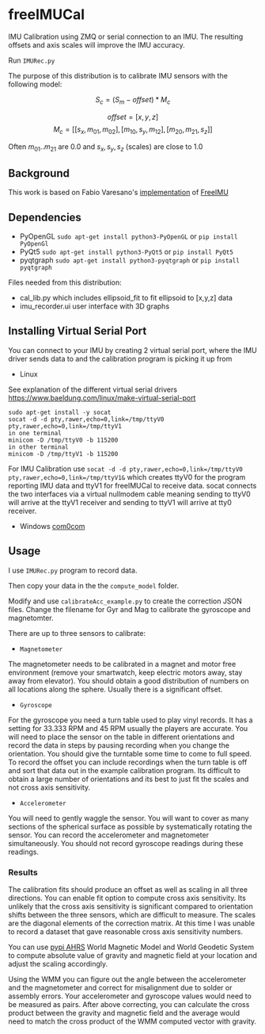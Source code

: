 # freeIMUCal
IMU Calibration using ZMQ or serial connection to an IMU. The resulting offsets and axis scales will improve the IMU accuracy.

Run ```IMURec.py```

The purpose of this distribution is to calibrate IMU sensors with the following model:

$$ S_c = (S_m - offset) * M_c $$

$$offset = [x,y,z]$$
$$M_c = [[s_x,m_{01}, m_{02}],[m_{10}, s_y, m_{12}],[m_{20},m_{21},s_z]] $$

Often $m_{01}..m_{21}$ are $0.0$ and $s_x,s_y,s_z$ (scales) are close to $1.0$

## Background
This work is based on Fabio Varesano's [implementation](https://www.researchgate.net/publication/258817923_FreeIMU_An_Open_Hardware_Framework_for_Orientation_and_Motion_Sensing) of [FreeIMU](https://github.com/Fabio-Varesano-Association/freeimu)

## Dependencies
- PyOpenGL `sudo apt-get install python3-PyOpenGL` or `pip install PyOpenGl`
- PyQt5 `sudo apt-get install python3-PyQt5`  or `pip install PyQt5`
- pyqtgraph `sudo apt-get install python3-pyqtgraph`  or `pip install pyqtgraph`

Files needed from this distribution:
- cal_lib.py which includes ellipsoid_fit to fit ellipsoid to [x,y,z] data
- imu_recorder.ui user interface with 3D graphs

## Installing Virtual Serial Port
You can connect to your IMU by creating 2 virtual serial port, where the IMU driver sends data to and the calibration program is picking it up from

- Linux

See explanation of the different virtual serial drivers https://www.baeldung.com/linux/make-virtual-serial-port

```
sudo apt-get install -y socat
socat -d -d pty,rawer,echo=0,link=/tmp/ttyV0 pty,rawer,echo=0,link=/tmp/ttyV1
in one terminal
minicom -D /tmp/ttyV0 -b 115200
in other terminal
minicom -D /tmp/ttyV1 -b 115200
```

For IMU Calibration use `socat -d -d pty,rawer,echo=0,link=/tmp/ttyV0 pty,rawer,echo=0,link=/tmp/ttyV1&` which creates ttyV0 for the program reporting IMU data and ttyV1 for freeIMUCal to receive data. socat connects the two interfaces via a virtual nullmodem cable meaning sending to ttyV0 will arrive at the ttyV1 receiver and sending to ttyV1 will arrive at tty0 receiver.

- Windows
[com0com](https://sourceforge.net/projects/com0com/)

## Usage
I use ```IMURec.py``` program to record data.

Then copy your data in the the ```compute_model``` folder.

Modify and use ```calibrateAcc_example.py``` to create the correction JSON files. Change the filename for Gyr and Mag to calibrate the gyroscope and magnetomter.

There are up to three sensors to calibrate:
- `Magnetometer`

The magnetometer needs to be calibrated in a magnet and motor free environment (remove your smartwatch, keep electric motors away, stay away from elevator). You should obtain a good distribution of numbers on all locations along the sphere. Usually there is a significant offset.

- `Gyroscope`

For the gyroscope you need a turn table used to play vinyl records. It has a setting for 33.333 RPM and 45 RPM usually the players are accurate. You will need to place the sensor on the table in different orientations and record the data in steps by pausing recording when you change the orientation. You should give the turntable some time to come to full speed. To record the offset you can include recordings when the turn table is off and sort that data out in the example calibration program. Its difficult to obtain a large number of orientations and its best to just fit the scales and not cross axis sensitivity.

- `Accelerometer`

You will need to gently waggle the sensor. You will want to cover as many sections of the spherical surface as possible by systematically rotating the sensor. You can record the accelerometer and magnetometer simultaneously. You should not record gyroscope readings during these readings.

### Results
The calibration fits should produce an offset as well as scaling in all three directions. You can enable fit option to compute cross axis sensitivity. Its unlikely that the cross axis sensitivity is significant compared to orientation shifts between the three sensors, which are difficult to measure. The scales are the diagonal elements of the correction matrix.
At this time I was unable to record a dataset that gave reasonable cross axis sensitivity numbers.

You can use [pypi AHRS](https://pypi.org/project/AHRS/) World Magnetic Model and World Geodetic System to compute absolute value of gravity and magnetic field at your location and adjust the scaling accordingly.

Using the WMM you can figure out the angle between the accelerometer and the magnetometer and correct for misalignment due to solder or assembly errors. Your accelerometer and gyroscope values would need to be measured as pairs. After above correcting, you can calculate the cross product between the gravity and magnetic field and the average would need to match the cross product of the WMM computed vector with gravity. 
